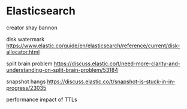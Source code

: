 
# Elasticsearch

creator shay bannon

disk watermark
https://www.elastic.co/guide/en/elasticsearch/reference/current/disk-allocator.html

split brain problem
https://discuss.elastic.co/t/need-more-clarity-and-understanding-on-split-brain-problem/53184

snapshot hangs
https://discuss.elastic.co/t/snapshot-is-stuck-in-in-progress/23035

performance impact of TTLs 


